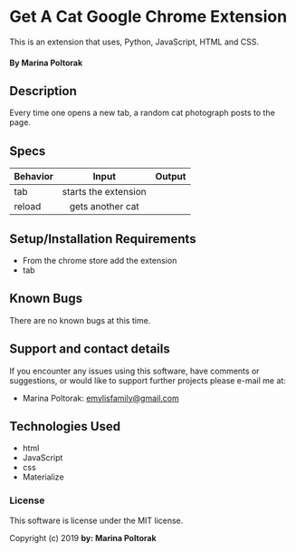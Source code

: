# Get A Cat Google Chrome Extension

This is an extension that uses, Python, JavaScript, HTML and CSS.

#### By Marina Poltorak

## Description

 Every time one opens a new tab, a random cat photograph posts to the page.


## Specs

| Behavior | Input | Output |
| ------------- |:-------------:| -----:|
| tab | starts the extension |
| reload | gets another cat |



## Setup/Installation Requirements

* From the chrome store add the extension
* tab


## Known Bugs

There are no known bugs at this time.

## Support and contact details

If you encounter any issues using this software, have comments or suggestions, or would like to support further projects please e-mail me at:


* Marina Poltorak: emylisfamily@gmail.com



## Technologies Used

* html
* JavaScript
* css
* Materialize


### License

This software is license under the MIT license.

Copyright (c) 2019 **by: Marina Poltorak**

